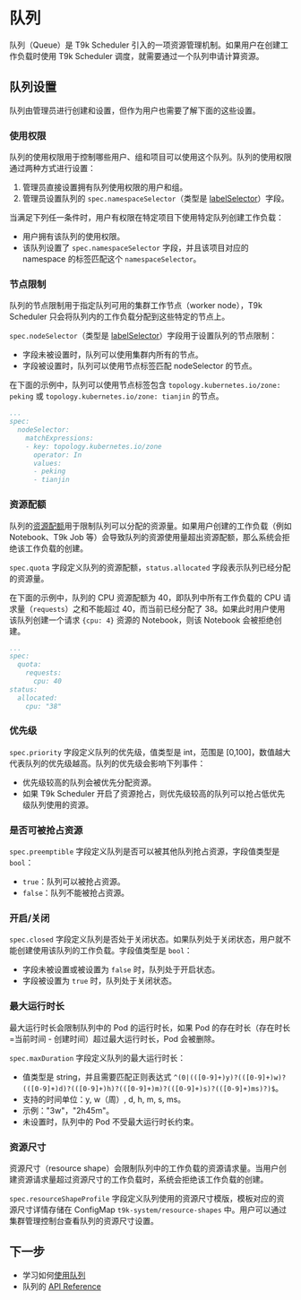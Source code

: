 # 队列

队列（Queue）是 T9k Scheduler 引入的一项资源管理机制。如果用户在创建工作负载时使用 T9k Scheduler 调度，就需要通过一个队列申请计算资源。

## 队列设置

队列由管理员进行创建和设置，但作为用户也需要了解下面的这些设置。

### 使用权限

队列的使用权限用于控制哪些用户、组和项目可以使用这个队列。队列的使用权限通过两种方式进行设置：

1. 管理员直接设置拥有队列使用权限的用户和组。
2. 管理员设置队列的 `spec.namespaceSelector`（类型是 <a target="_blank" rel="noopener noreferrer" href="https://github.com/kubernetes/apimachinery/blob/v0.29.0/pkg/apis/meta/v1/types.go#L1213">labelSelector</a>）字段。

当满足下列任一条件时，用户有权限在特定项目下使用特定队列创建工作负载：

* 用户拥有该队列的使用权限。
* 该队列设置了 `spec.namespaceSelector` 字段，并且该项目对应的 namespace 的标签匹配这个 `namespaceSelector`。

### 节点限制

队列的节点限制用于指定队列可用的集群工作节点（worker node），T9k Scheduler 只会将队列内的工作负载分配到这些特定的节点上。

`spec.nodeSelector`（类型是 <a target="_blank" rel="noopener noreferrer" href="https://github.com/kubernetes/apimachinery/blob/v0.29.0/pkg/apis/meta/v1/types.go#L1213">labelSelector</a>）字段用于设置队列的节点限制：

* 字段未被设置时，队列可以使用集群内所有的节点。
* 字段被设置时，队列可以使用节点标签匹配 nodeSelector 的节点。

在下面的示例中，队列可以使用节点标签包含 `topology.kubernetes.io/zone: peking` 或 `topology.kubernetes.io/zone: tianjin` 的节点。

```yaml
...
spec:
  nodeSelector:
    matchExpressions:
    - key: topology.kubernetes.io/zone
      operator: In
      values:
      - peking
      - tianjin
```

### 资源配额

队列的[资源配额](../index.md#资源配额)用于限制队列可以分配的资源量。如果用户创建的工作负载（例如 Notebook、T9k Job 等）会导致队列的资源使用量超出资源配额，那么系统会拒绝该工作负载的创建。

`spec.quota` 字段定义队列的资源配额，`status.allocated` 字段表示队列已经分配的资源量。

在下面的示例中，队列的 CPU 资源配额为 40，即队列中所有工作负载的 CPU 请求量（`requests`）之和不能超过 40，而当前已经分配了 38。如果此时用户使用该队列创建一个请求 `{cpu: 4}` 资源的 Notebook，则该 Notebook 会被拒绝创建。

```yaml
...
spec:
  quota:
    requests:
      cpu: 40
status:
  allocated:
    cpu: "38"
```

### 优先级

`spec.priority` 字段定义队列的优先级，值类型是 int，范围是 [0,100]，数值越大代表队列的优先级越高。队列的优先级会影响下列事件：

* 优先级较高的队列会被优先分配资源。
* 如果 T9k Scheduler 开启了资源抢占，则优先级较高的队列可以抢占低优先级队列使用的资源。

### 是否可被抢占资源

`spec.preemptible` 字段定义队列是否可以被其他队列抢占资源，字段值类型是 `bool`：

* `true`：队列可以被抢占资源。
* `false`：队列不能被抢占资源。

### 开启/关闭

`spec.closed` 字段定义队列是否处于关闭状态。如果队列处于关闭状态，用户就不能创建使用该队列的工作负载。字段值类型是 `bool`：

* 字段未被设置或被设置为 `false` 时，队列处于开启状态。
* 字段被设置为 `true` 时，队列处于关闭状态。

### 最大运行时长

最大运行时长会限制队列中的 Pod 的运行时长，如果 Pod 的存在时长（存在时长=当前时间 - 创建时间）超过最大运行时长，Pod 会被删除。

`spec.maxDuration` 字段定义队列的最大运行时长：

* 值类型是 string，并且需要匹配正则表达式 `^(0|(([0-9]+)y)?(([0-9]+)w)?(([0-9]+)d)?(([0-9]+)h)?(([0-9]+)m)?(([0-9]+)s)?(([0-9]+)ms)?)$`。
* 支持的时间单位：y, w（周）, d, h, m, s, ms。
* 示例："3w"，"2h45m"。
* 未设置时，队列中的 Pod 不受最大运行时长约束。

### 资源尺寸

资源尺寸（resource shape）会限制队列中的工作负载的资源请求量。当用户创建资源请求量超过资源尺寸的工作负载时，系统会拒绝该工作负载的创建。

`spec.resourceShapeProfile` 字段定义队列使用的资源尺寸模版，模板对应的资源尺寸详情存储在 ConfigMap `t9k-system/resource-shapes` 中。用户可以通过集群管理控制台查看队列的资源尺寸设置。

## 下一步

* 学习如何[使用队列](../../../tasks/use-queue.md)
* 队列的 [API Reference](../../../references/api-reference/scheduler.md#queue)
